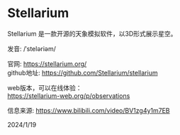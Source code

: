 # Stellarium

Stellarium 是一款开源的天象模拟软件，以3D形式展示星空。  

发音: /ˈsteləriəm/  


官网: https://stellarium.org/  
github地址: https://github.com/Stellarium/stellarium  

web版本，可以在线体验：  
https://stellarium-web.org/p/observations  


信息来源: https://www.bilibili.com/video/BV1zg4y1m7EB  


2024/1/19  
